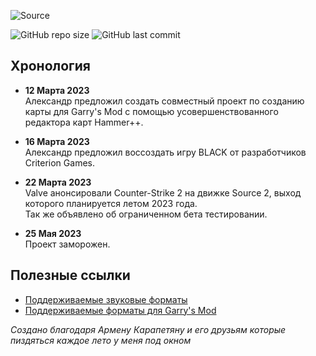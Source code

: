 ![Source](https://github.com/boxden/source-experience/assets/30258996/6b26e732-108c-49fa-95b7-da2d37699ae4)

![GitHub repo size][info repo size]
![GitHub last commit][info last commit]

## Хронология

- **12 Марта 2023**  
Александр предложил создать совместный проект по созданию карты для Garry's Mod с помощью усовершенствованного редактора карт Hammer++.

- **16 Марта 2023**  
Александр предложил воссоздать игру BLACK от разработчиков Criterion Games.

- **22 Марта 2023**  
Valve анонсировали Counter-Strike 2 на движке Source 2, выход которого планируется летом 2023 года.  
Так же объявлено об ограниченном бета тестировании.

- **25 Мая 2023**  
Проект заморожен.

## Полезные ссылки

- [Поддерживаемые звуковые форматы][snd source]
- [Поддерживаемые форматы для Garry's Mod][snd gmod]

_Создано благодаря Армену Карапетяну и его друзьям которые пиздяться каждое лето у меня под окном_

<!--Info (Shields.io)-->
[info repo size]: https://img.shields.io/github/repo-size/boxden/hammerplusplus-experience
[info last commit]: https://img.shields.io/github/last-commit/boxden/hammerplusplus-experience

<!--Links-->
[snd source]: https://gmod-games.thouvest.ovh/documents/sound_supported_formats.htm
[snd gmod]: https://originahl-scripts.com/en/help/gmod-sounds-supported-formats